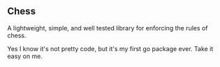 ## Chess
A lightweight, simple, and well tested library for enforcing the rules of chess.

Yes I know it's not pretty code, but it's my first go package ever. Take it easy on me.